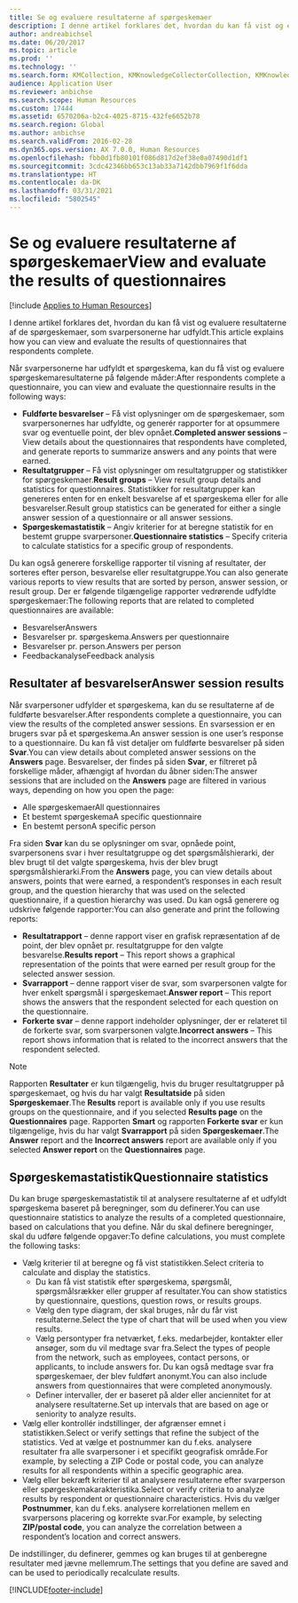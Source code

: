 ```yaml
---
title: Se og evaluere resultaterne af spørgeskemaer
description: I denne artikel forklares det, hvordan du kan få vist og evaluere resultaterne af de spørgeskemaer, som svarpersonerne har udfyldt.
author: andreabichsel
ms.date: 06/20/2017
ms.topic: article
ms.prod: ''
ms.technology: ''
ms.search.form: KMCollection, KMKnowledgeCollectorCollection, KMKnowledgeCollectorUserResults, HcmLearningWorkspace
audience: Application User
ms.reviewer: anbichse
ms.search.scope: Human Resources
ms.custom: 17444
ms.assetid: 6570206a-b2c4-4025-8715-432fe6652b78
ms.search.region: Global
ms.author: anbichse
ms.search.validFrom: 2016-02-28
ms.dyn365.ops.version: AX 7.0.0, Human Resources
ms.openlocfilehash: fbb0d1fb80101f086d817d2ef38e0a07490d1df1
ms.sourcegitcommit: 3cdc42346bb653c13ab33a7142dbb7969f1f6dda
ms.translationtype: HT
ms.contentlocale: da-DK
ms.lasthandoff: 03/31/2021
ms.locfileid: "5802545"
---
```

# <a name="view-and-evaluate-the-results-of-questionnaires"></a><span data-ttu-id="63d03-103">Se og evaluere resultaterne af spørgeskemaer</span><span class="sxs-lookup"><span data-stu-id="63d03-103">View and evaluate the results of questionnaires</span></span>

[!include [Applies to Human Resources](../includes/applies-to-hr.md)]

<span data-ttu-id="63d03-104">I denne artikel forklares det, hvordan du kan få vist og evaluere resultaterne af de spørgeskemaer, som svarpersonerne har udfyldt.</span><span class="sxs-lookup"><span data-stu-id="63d03-104">This article explains how you can view and evaluate the results of questionnaires that respondents complete.</span></span> 

<span data-ttu-id="63d03-105">Når svarpersonerne har udfyldt et spørgeskema, kan du få vist og evaluere spørgeskemaresultaterne på følgende måder:</span><span class="sxs-lookup"><span data-stu-id="63d03-105">After respondents complete a questionnaire, you can view and evaluate the questionnaire results in the following ways:</span></span>

-   <span data-ttu-id="63d03-106">**Fuldførte besvarelser** – Få vist oplysninger om de spørgeskemaer, som svarpersonernes har udfyldte, og generér rapporter for at opsummere svar og eventuelle point, der blev opnået.</span><span class="sxs-lookup"><span data-stu-id="63d03-106">**Completed answer sessions** – View details about the questionnaires that respondents have completed, and generate reports to summarize answers and any points that were earned.</span></span>
-   <span data-ttu-id="63d03-107">**Resultatgrupper** – Få vist oplysninger om resultatgrupper og statistikker for spørgeskemaer.</span><span class="sxs-lookup"><span data-stu-id="63d03-107">**Result groups** – View result group details and statistics for questionnaires.</span></span> <span data-ttu-id="63d03-108">Statistikker for resultatgrupper kan genereres enten for en enkelt besvarelse af et spørgeskema eller for alle besvarelser.</span><span class="sxs-lookup"><span data-stu-id="63d03-108">Result group statistics can be generated for either a single answer session  of a questionnaire or all answer sessions.</span></span>
-   <span data-ttu-id="63d03-109">**Spørgeskemastatistik** – Angiv kriterier for at beregne statistik for en bestemt gruppe svarpersoner.</span><span class="sxs-lookup"><span data-stu-id="63d03-109">**Questionnaire statistics** – Specify criteria to calculate statistics for a specific group of respondents.</span></span>

<span data-ttu-id="63d03-110">Du kan også generere forskellige rapporter til visning af resultater, der sorteres efter person, besvarelse eller resultatgruppe.</span><span class="sxs-lookup"><span data-stu-id="63d03-110">You can also generate various reports to view results that are sorted by person, answer session, or result group.</span></span> <span data-ttu-id="63d03-111">Der er følgende tilgængelige rapporter vedrørende udfyldte spørgeskemaer:</span><span class="sxs-lookup"><span data-stu-id="63d03-111">The following reports that are related to completed questionnaires are available:</span></span>

-   <span data-ttu-id="63d03-112">Besvarelser</span><span class="sxs-lookup"><span data-stu-id="63d03-112">Answers</span></span>
-   <span data-ttu-id="63d03-113">Besvarelser pr. spørgeskema.</span><span class="sxs-lookup"><span data-stu-id="63d03-113">Answers per questionnaire</span></span>
-   <span data-ttu-id="63d03-114">Besvarelser pr. person.</span><span class="sxs-lookup"><span data-stu-id="63d03-114">Answers per person</span></span>
-   <span data-ttu-id="63d03-115">Feedbackanalyse</span><span class="sxs-lookup"><span data-stu-id="63d03-115">Feedback analysis</span></span>

## <a name="answer-session-results"></a><span data-ttu-id="63d03-116">Resultater af besvarelser</span><span class="sxs-lookup"><span data-stu-id="63d03-116">Answer session results</span></span>

<span data-ttu-id="63d03-117">Når svarpersoner udfylder et spørgeskema, kan du se resultaterne af de fuldførte besvarelser.</span><span class="sxs-lookup"><span data-stu-id="63d03-117">After respondents complete a questionnaire, you can view the results of the completed answer sessions.</span></span> <span data-ttu-id="63d03-118">En svarsession er en brugers svar på et spørgeskema.</span><span class="sxs-lookup"><span data-stu-id="63d03-118">An answer session is one user’s response to a questionnaire.</span></span> <span data-ttu-id="63d03-119">Du kan få vist detaljer om fuldførte besvarelser på siden **Svar**.</span><span class="sxs-lookup"><span data-stu-id="63d03-119">You can view details about completed answer sessions on the **Answers** page.</span></span> <span data-ttu-id="63d03-120">Besvarelser, der findes på siden **Svar**, er filtreret på forskellige måder, afhængigt af hvordan du åbner siden:</span><span class="sxs-lookup"><span data-stu-id="63d03-120">The answer sessions that are included on the **Answers** page are filtered in various ways, depending on how you open the page:</span></span>

-   <span data-ttu-id="63d03-121">Alle spørgeskemaer</span><span class="sxs-lookup"><span data-stu-id="63d03-121">All questionnaires</span></span>
-   <span data-ttu-id="63d03-122">Et bestemt spørgeskema</span><span class="sxs-lookup"><span data-stu-id="63d03-122">A specific questionnaire</span></span>
-   <span data-ttu-id="63d03-123">En bestemt person</span><span class="sxs-lookup"><span data-stu-id="63d03-123">A specific person</span></span>

<span data-ttu-id="63d03-124">Fra siden **Svar** kan du se oplysninger om svar, opnåede point, svarpersonens svar i hver resultatgruppe og det spørgsmålshierarki, der blev brugt til det valgte spørgeskema, hvis der blev brugt spørgsmålshierarki.</span><span class="sxs-lookup"><span data-stu-id="63d03-124">From the **Answers** page, you can view details about answers, points that were earned, a respondent’s responses in each result group, and the question hierarchy that was used on the selected questionnaire, if a question hierarchy was used.</span></span> <span data-ttu-id="63d03-125">Du kan også generere og udskrive følgende rapporter:</span><span class="sxs-lookup"><span data-stu-id="63d03-125">You can also generate and print the following reports:</span></span>

-   <span data-ttu-id="63d03-126">**Resultatrapport** – denne rapport viser en grafisk repræsentation af de point, der blev opnået pr. resultatgruppe for den valgte besvarelse.</span><span class="sxs-lookup"><span data-stu-id="63d03-126">**Results report** – This report shows a graphical representation of the points that were earned per result group for the selected answer session.</span></span>
-   <span data-ttu-id="63d03-127">**Svarrapport** – denne rapport viser de svar, som svarpersonen valgte for hver enkelt spørgsmål i spørgeskemaet.</span><span class="sxs-lookup"><span data-stu-id="63d03-127">**Answer report** – This report shows the answers that the respondent selected for each question on the questionnaire.</span></span>
-   <span data-ttu-id="63d03-128">**Forkerte svar** – denne rapport indeholder oplysninger, der er relateret til de forkerte svar, som svarpersonen valgte.</span><span class="sxs-lookup"><span data-stu-id="63d03-128">**Incorrect answers** – This report shows information that is related to the incorrect answers that the respondent selected.</span></span>

> [!NOTE]
> <span data-ttu-id="63d03-129">Rapporten **Resultater** er kun tilgængelig, hvis du bruger resultatgrupper på spørgeskemaet, og hvis du har valgt **Resultatside** på siden **Spørgeskemaer**.</span><span class="sxs-lookup"><span data-stu-id="63d03-129">The **Results** report is available only if you use results groups on the questionnaire, and if you selected **Results page** on the **Questionnaires** page.</span></span> <span data-ttu-id="63d03-130">Rapporten **Smart** og rapporten **Forkerte svar** er kun tilgængelige, hvis du har valgt **Svarrapport** på siden **Spørgeskemaer**.</span><span class="sxs-lookup"><span data-stu-id="63d03-130">The **Answer** report and the **Incorrect answers** report are available only if you selected **Answer report** on the **Questionnaires** page.</span></span>

## <a name="questionnaire-statistics"></a><span data-ttu-id="63d03-131">Spørgeskemastatistik</span><span class="sxs-lookup"><span data-stu-id="63d03-131">Questionnaire statistics</span></span>

<span data-ttu-id="63d03-132">Du kan bruge spørgeskemastatistik til at analysere resultaterne af et udfyldt spørgeskema baseret på beregninger, som du definerer.</span><span class="sxs-lookup"><span data-stu-id="63d03-132">You can use questionnaire statistics to analyze the results of a completed questionnaire, based on calculations that you define.</span></span> <span data-ttu-id="63d03-133">Når du skal definere beregninger, skal du udføre følgende opgaver:</span><span class="sxs-lookup"><span data-stu-id="63d03-133">To define calculations, you must complete the following tasks:</span></span>

-   <span data-ttu-id="63d03-134">Vælg kriterier til at beregne og få vist statistikken.</span><span class="sxs-lookup"><span data-stu-id="63d03-134">Select criteria to calculate and display the statistics.</span></span>
    -   <span data-ttu-id="63d03-135">Du kan få vist statistik efter spørgeskema, spørgsmål, spørgsmålsrækker eller grupper af resultater.</span><span class="sxs-lookup"><span data-stu-id="63d03-135">You can show statistics by questionnaire, questions, question rows, or results groups.</span></span>
    -   <span data-ttu-id="63d03-136">Vælg den type diagram, der skal bruges, når du får vist resultaterne.</span><span class="sxs-lookup"><span data-stu-id="63d03-136">Select the type of chart that will be used when you view results.</span></span>
    -   <span data-ttu-id="63d03-137">Vælg persontyper fra netværket, f.eks. medarbejder, kontakter eller ansøger, som du vil medtage svar fra.</span><span class="sxs-lookup"><span data-stu-id="63d03-137">Select the types of people from the network, such as employees, contact persons, or applicants, to include answers for.</span></span> <span data-ttu-id="63d03-138">Du kan også medtage svar fra spørgeskemaer, der blev fuldført anonymt.</span><span class="sxs-lookup"><span data-stu-id="63d03-138">You can also include answers from questionnaires that were completed anonymously.</span></span>
    -   <span data-ttu-id="63d03-139">Definer intervaller, der er baseret på alder eller anciennitet for at analysere resultaterne.</span><span class="sxs-lookup"><span data-stu-id="63d03-139">Set up intervals that are based on age or seniority to analyze results.</span></span>
-   <span data-ttu-id="63d03-140">Vælg eller kontrollér indstillinger, der afgrænser emnet i statistikken.</span><span class="sxs-lookup"><span data-stu-id="63d03-140">Select or verify settings that refine the subject of the statistics.</span></span> <span data-ttu-id="63d03-141">Ved at vælge et postnummer kan du f.eks. analysere resultater fra alle svarpersoner i et specifikt geografisk område.</span><span class="sxs-lookup"><span data-stu-id="63d03-141">For example, by selecting a ZIP Code or postal code, you can analyze results for all respondents within a specific geographic area.</span></span>
-   <span data-ttu-id="63d03-142">Vælg eller bekræft kriterier til at analysere resultaterne efter svarperson eller spørgeskemakarakteristika.</span><span class="sxs-lookup"><span data-stu-id="63d03-142">Select or verify criteria to analyze results by respondent or questionnaire characteristics.</span></span> <span data-ttu-id="63d03-143">Hvis du vælger **Postnummer**, kan du f.eks. analysere korrelationen mellem en svarpersons placering og korrekte svar.</span><span class="sxs-lookup"><span data-stu-id="63d03-143">For example, by selecting **ZIP/postal code**, you can analyze the correlation between a respondent’s location and correct answers.</span></span>

<span data-ttu-id="63d03-144">De indstillinger, du definerer, gemmes og kan bruges til at genberegne resultater med jævne mellemrum.</span><span class="sxs-lookup"><span data-stu-id="63d03-144">The settings that you define are saved and can be used to periodically recalculate results.</span></span>

[!INCLUDE[footer-include](../includes/footer-banner.md)]